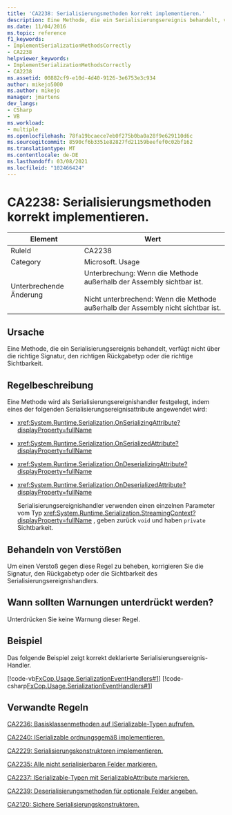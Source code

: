 ```yaml
---
title: 'CA2238: Serialisierungsmethoden korrekt implementieren.'
description: Eine Methode, die ein Serialisierungsereignis behandelt, verfügt nicht über die richtige Signatur, den richtigen Rückgabetyp oder die richtige Sichtbarkeit.
ms.date: 11/04/2016
ms.topic: reference
f1_keywords:
- ImplementSerializationMethodsCorrectly
- CA2238
helpviewer_keywords:
- ImplementSerializationMethodsCorrectly
- CA2238
ms.assetid: 00882cf9-e10d-4d40-9126-3e6753e3c934
author: mikejo5000
ms.author: mikejo
manager: jmartens
dev_langs:
- CSharp
- VB
ms.workload:
- multiple
ms.openlocfilehash: 78fa19bcaece7eb0f275b0ba0a28f9e629110d6c
ms.sourcegitcommit: 8590cf6b3351e82827fd21159beefef0c02bf162
ms.translationtype: MT
ms.contentlocale: de-DE
ms.lasthandoff: 03/08/2021
ms.locfileid: "102466424"
---
```

# <a name="ca2238-implement-serialization-methods-correctly"></a>CA2238: Serialisierungsmethoden korrekt implementieren.

|Element|Wert|
|-|-|
|RuleId|CA2238|
|Category|Microsoft. Usage|
|Unterbrechende Änderung|Unterbrechung: Wenn die Methode außerhalb der Assembly sichtbar ist.<br /><br /> Nicht unterbrechend: Wenn die Methode außerhalb der Assembly nicht sichtbar ist.|

## <a name="cause"></a>Ursache
Eine Methode, die ein Serialisierungsereignis behandelt, verfügt nicht über die richtige Signatur, den richtigen Rückgabetyp oder die richtige Sichtbarkeit.

## <a name="rule-description"></a>Regelbeschreibung
Eine Methode wird als Serialisierungsereignishandler festgelegt, indem eines der folgenden Serialisierungsereignisattribute angewendet wird:

- <xref:System.Runtime.Serialization.OnSerializingAttribute?displayProperty=fullName>

- <xref:System.Runtime.Serialization.OnSerializedAttribute?displayProperty=fullName>

- <xref:System.Runtime.Serialization.OnDeserializingAttribute?displayProperty=fullName>

- <xref:System.Runtime.Serialization.OnDeserializedAttribute?displayProperty=fullName>

  Serialisierungsereignishandler verwenden einen einzelnen Parameter vom Typ <xref:System.Runtime.Serialization.StreamingContext?displayProperty=fullName> , geben zurück `void` und haben `private` Sichtbarkeit.

## <a name="how-to-fix-violations"></a>Behandeln von Verstößen
Um einen Verstoß gegen diese Regel zu beheben, korrigieren Sie die Signatur, den Rückgabetyp oder die Sichtbarkeit des Serialisierungsereignishandlers.

## <a name="when-to-suppress-warnings"></a>Wann sollten Warnungen unterdrückt werden?
Unterdrücken Sie keine Warnung dieser Regel.

## <a name="example"></a>Beispiel
Das folgende Beispiel zeigt korrekt deklarierte Serialisierungsereignis-Handler.

[!code-vb[FxCop.Usage.SerializationEventHandlers#1](../code-quality/codesnippet/VisualBasic/ca2238-implement-serialization-methods-correctly_1.vb)]
[!code-csharp[FxCop.Usage.SerializationEventHandlers#1](../code-quality/codesnippet/CSharp/ca2238-implement-serialization-methods-correctly_1.cs)]

## <a name="related-rules"></a>Verwandte Regeln
[CA2236: Basisklassenmethoden auf ISerializable-Typen aufrufen.](../code-quality/ca2236.md)

[CA2240: ISerializable ordnungsgemäß implementieren.](../code-quality/ca2240.md)

[CA2229: Serialisierungskonstruktoren implementieren.](/dotnet/fundamentals/code-analysis/quality-rules/ca2229)

[CA2235: Alle nicht serialisierbaren Felder markieren.](/dotnet/fundamentals/code-analysis/quality-rules/ca2235)

[CA2237: ISerializable-Typen mit SerializableAttribute markieren.](/dotnet/fundamentals/code-analysis/quality-rules/ca2237)

[CA2239: Deserialisierungsmethoden für optionale Felder angeben.](../code-quality/ca2239.md)

 [CA2120: Sichere Serialisierungskonstruktoren.](../code-quality/ca2120.md)
